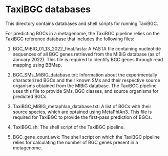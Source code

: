# TaxiBGC databases

This directory contains databases and shell scripts for running TaxiBGC. 

For predicting BGCs in a metagenome, the TaxiBGC pipeline relies on the TaxiBGC reference database that includes the following files:
1.	BGC_MiBIG_01_13_2022_final.fasta: A FASTA file containing nucleotide sequences of all BGC genes retrieved from the MIBiG database (as of January 2022). This file is required to identify BGC genes through read mapping using BBMap.

2.	BGC_SMs_MiBIG_database.txt: Information about the experimentally characterized BGCs and their known SMs and their respective source organisms obtained from the MIBiG database. The TaxiBGC pipeline uses this file to provide SMs, BGC classes, and source organisms for predicted BGCs.

3.	TaxiBGC_MiBIG_metaphlan_database.txt: A list of BGCs with their source species, which are optained using MetaPhlAn3. This file is required for TaxiBGC to provide the first-pass prediction of BGCs.

4.	TaxiBGC.sh: The shell script of the TaxiBGC pipeline.

5.	BGC_gene_count.awk: The shell script on which the TaxiBGC pipeline relies for calculating the number of BGC genes present in a metagenome.
